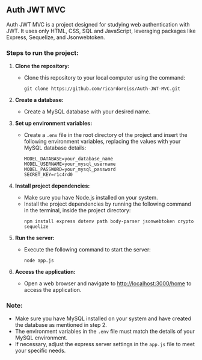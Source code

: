 ## Auth JWT MVC

Auth JWT MVC is a project designed for studying web authentication with JWT. It uses only HTML, CSS, SQL and JavaScript, leveraging packages like Express, Sequelize, and Jsonwebtoken.

### Steps to run the project:

1. **Clone the repository:**
   - Clone this repository to your local computer using the command:
     ```
     git clone https://github.com/ricardoreiss/Auth-JWT-MVC.git
     ```

2. **Create a database:**
   - Create a MySQL database with your desired name.

3. **Set up environment variables:**
   - Create a `.env` file in the root directory of the project and insert the following environment variables, replacing the values with your MySQL database details:
     ```
     MODEL_DATABASE=your_database_name
     MODEL_USERNAME=your_mysql_username
     MODEL_PASSWORD=your_mysql_password
     SECRET_KEY=r1c4rd0
     ```

4. **Install project dependencies:**
   - Make sure you have Node.js installed on your system.
   - Install the project dependencies by running the following command in the terminal, inside the project directory:
     ```
     npm install express dotenv path body-parser jsonwebtoken crypto sequelize
     ```

5. **Run the server:**
   - Execute the following command to start the server:
     ```
     node app.js
     ```

6. **Access the application:**
   - Open a web browser and navigate to [http://localhost:3000/home](http://localhost:3000/home) to access the application.

### Note:
- Make sure you have MySQL installed on your system and have created the database as mentioned in step 2.
- The environment variables in the `.env` file must match the details of your MySQL environment.
- If necessary, adjust the express server settings in the `app.js` file to meet your specific needs.

